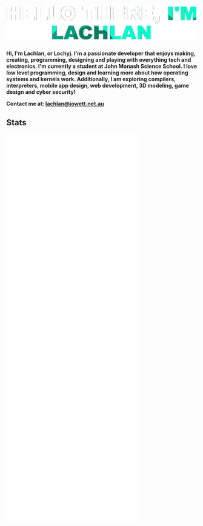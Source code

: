 # ![](./Header.png)

**Hi, I'm Lachlan, or Lochyj. I'm a passionate developer that enjoys making, creating, programming, designing and playing with everything tech and electronics. I'm currently a student at John Monash Science School. I love low level programming, design and learning more about how operating systems and kernels work. Additionally, I am exploring compilers, interpreters, mobile app design, web development, 3D modeling, game design and cyber security!**

**Contact me at: lachlan@jowett.net.au**


## Stats
![Overview](./metrics.plugin.overview.svg)

<!-- <img src="https://github-trophies.vercel.app/?username=lochyj&rank=SECRET,SSS,SS,S,AAA,AA,A,BBB,BB,B&row=2&column=9&theme=gruvbox"> -->

<!-- ## Badges

![JavaScript](https://img.shields.io/badge/-JavaScript-black?style=flat-square&logo=javascript)
![Nodejs](https://img.shields.io/badge/-Nodejs-black?style=flat-square&logo=Node.js)
![Python](https://img.shields.io/badge/-Python-black?style=flat-square&logo=Python)
![C](https://img.shields.io/badge/-C-black?style=flat-square&logo=c)
![Ruby](https://img.shields.io/badge/-Ruby-black?style=flat-square&logo=ruby)
![Java](https://img.shields.io/badge/-Java-black?style=flat-square&logo=Java)
![HTML](https://img.shields.io/badge/-HTML-black?style=flat-square&logo=html5)
![CSS](https://img.shields.io/badge/-CSS-black?style=flat-square&logo=css3)
![MongoDB](https://img.shields.io/badge/-MongoDB-black?style=flat-square&logo=mongodb)
![Git](https://img.shields.io/badge/-Git-black?style=flat-square&logo=git)
![GitHub](https://img.shields.io/badge/-GitHub-black?style=flat-square&logo=github)
![Linux](https://img.shields.io/badge/-Linux-black?style=flat-square&logo=linux)
![Windows](https://img.shields.io/badge/-Windows-black?style=flat-square&logo=windows)
![VSCode](https://img.shields.io/badge/-VSCode-black?style=flat-square&logo=visualstudiocode) -->
